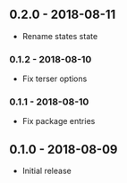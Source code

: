 ## 0.2.0 - 2018-08-11

- Rename states state

### 0.1.2 - 2018-08-10

- Fix terser options

### 0.1.1 - 2018-08-10

- Fix package entries

## 0.1.0 - 2018-08-09

- Initial release
